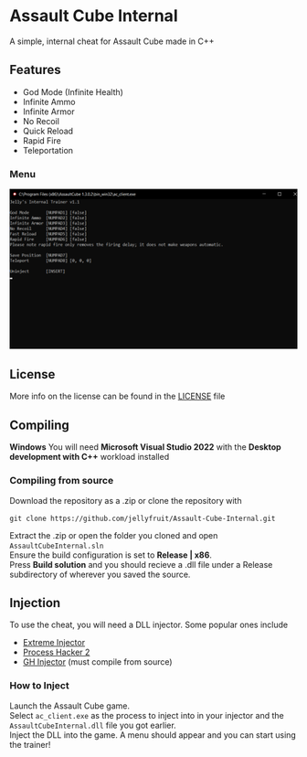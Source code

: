 # Assault Cube Internal
A simple, internal cheat for Assault Cube made in C++

## Features
- God Mode (Infinite Health)
- Infinite Ammo
- Infinite Armor
- No Recoil
- Quick Reload
- Rapid Fire
- Teleportation
### Menu
![menu](menu.png)

## License
More info on the license can be found in the [LICENSE](https://github.com/jellyfruit/Assault-Cube-Internal/blob/main/LICENSE) file

## Compiling
**Windows**
You will need **Microsoft Visual Studio 2022** with the **Desktop development with C++** workload installed

### Compiling from source
Download the repository as a .zip or clone the repository with
```
git clone https://github.com/jellyfruit/Assault-Cube-Internal.git
```

Extract the .zip or open the folder you cloned and open `AssaultCubeInternal.sln`
<br>
Ensure the build configuration is set to **Release | x86**. 
<br>
Press **Build solution** and you should recieve a .dll file under a Release subdirectory of wherever you saved the source.

## Injection
To use the cheat, you will need a DLL injector. Some popular ones include
- [Extreme Injector](https://github.com/master131/ExtremeInjector/releases/tag/v3.7.3)
- [Process Hacker 2](https://processhacker.sourceforge.io/downloads.php)
- [GH Injector](https://github.com/guided-hacking/GuidedHacking-Injector) (must compile from source)

### How to Inject
Launch the Assault Cube game. 
<br>
Select `ac_client.exe` as the process to inject into in your injector and the `AssaultCubeInternal.dll` file you got earlier.
<br>
Inject the DLL into the game. A menu should appear and you can start using the trainer!
